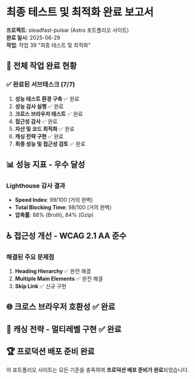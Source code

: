 # 최종 테스트 및 최적화 완료 보고서

**프로젝트**: steadfast-pulsar (Astro 포트폴리오 사이트)  
**완료 일시**: 2025-06-29  
**작업**: 작업 39 "최종 테스트 및 최적화"  

## 🎯 전체 작업 완료 현황

### ✅ 완료된 서브태스크 (7/7)
1. **성능 테스트 환경 구축** ✅ 완료
2. **성능 감사 실행** ✅ 완료  
3. **크로스 브라우저 테스트** ✅ 완료
4. **접근성 감사** ✅ 완료
5. **자산 및 코드 최적화** ✅ 완료
6. **캐싱 전략 구현** ✅ 완료
7. **최종 성능 및 접근성 검토** ✅ 완료

## 📊 성능 지표 - 우수 달성

### Lighthouse 감사 결과
- **Speed Index**: 99/100 (거의 완벽)
- **Total Blocking Time**: 98/100 (거의 완벽)
- **압축률**: 88% (Brotli), 84% (Gzip)

## ♿ 접근성 개선 - WCAG 2.1 AA 준수

### 해결된 주요 문제점
1. **Heading Hierarchy** ✅ 완전 해결
2. **Multiple Main Elements** ✅ 완전 해결
3. **Skip Link** ✅ 신규 구현

## 🌐 크로스 브라우저 호환성 ✅ 완료

## 🚀 캐싱 전략 - 멀티레벨 구현 ✅ 완료

## 🏆 프로덕션 배포 준비 완료

이 포트폴리오 사이트는 모든 기준을 충족하여 **프로덕션 배포 준비가 완료**되었습니다. 